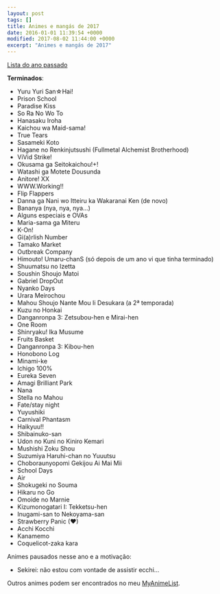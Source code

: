 ```yaml
---
layout: post
tags: []
title: Animes e mangás de 2017
date: 2016-01-01 11:39:54 +0000
modified: 2017-08-02 11:44:00 +0000
excerpt: "Animes e mangás de 2017"
---
```


[Lista do ano passado](https://qgustavor.tk/animes-e-mang%C3%A1s-de-2016/)

**Terminados**:

- Yuru Yuri San☆Hai!
- Prison School
- Paradise Kiss
- So Ra No Wo To
- Hanasaku Iroha
- Kaichou wa Maid-sama!
- True Tears
- Sasameki Koto
- Hagane no Renkinjutsushi (Fullmetal Alchemist Brotherhood)
- ViVid Strike!
- Okusama ga Seitokaichou!+!
- Watashi ga Motete Dousunda
- Anitore! XX
- WWW.Working!!
- Flip Flappers
- Danna ga Nani wo Itteiru ka Wakaranai Ken (de novo)
- Bananya (nya, nya, nya...)
- Alguns especiais e OVAs
- Maria-sama ga Miteru
- K-On!
- Gi(a)rlish Number
- Tamako Market
- Outbreak Company
- Himouto! Umaru-chanS (só depois de um ano vi que tinha terminado)
- Shuumatsu no Izetta
- Soushin Shoujo Matoi
- Gabriel DropOut
- Nyanko Days
- Urara Meirochou
- Mahou Shoujo Nante Mou Ii Desukara (a 2ª temporada)
- Kuzu no Honkai
- Danganronpa 3: Zetsubou-hen e Mirai-hen
- One Room
- Shinryaku! Ika Musume
- Fruits Basket
- Danganronpa 3: Kibou-hen
- Honobono Log
- Minami-ke
- Ichigo 100%
- Eureka Seven
- Amagi Brilliant Park
- Nana
- Stella no Mahou
- Fate/stay night
- Yuyushiki
- Carnival Phantasm
- Haikyuu!!
- Shibainuko-san
- Udon no Kuni no Kiniro Kemari
- Mushishi Zoku Shou
- Suzumiya Haruhi-chan no Yuuutsu
- Choboraunyopomi Gekijou Ai Mai Mii
- School Days
- Air
- Shokugeki no Souma
- Hikaru no Go
- Omoide no Marnie
- Kizumonogatari I: Tekketsu-hen
- Inugami-san to Nekoyama-san
- Strawberry Panic (♥)
- Acchi Kocchi
- Kanamemo
- Coquelicot-zaka kara

Animes pausados nesse ano e a motivação:

-   Sekirei: não estou com vontade de assistir ecchi...

Outros animes podem ser encontrados no meu [MyAnimeList](https://myanimelist.net/animelist/qgustavor).
